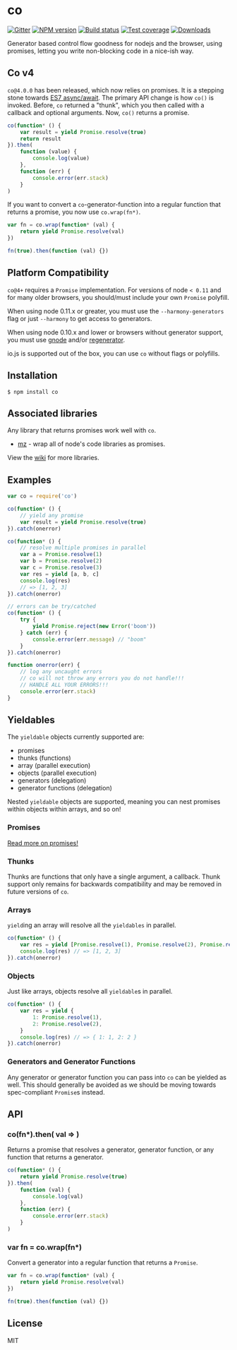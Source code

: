 # co

[![Gitter][gitter-image]][gitter-url]
[![NPM version][npm-image]][npm-url]
[![Build status][travis-image]][travis-url]
[![Test coverage][coveralls-image]][coveralls-url]
[![Downloads][downloads-image]][downloads-url]

Generator based control flow goodness for nodejs and the browser,
using promises, letting you write non-blocking code in a nice-ish way.

## Co v4

`co@4.0.0` has been released, which now relies on promises.
It is a stepping stone towards [ES7 async/await](https://github.com/lukehoban/ecmascript-asyncawait).
The primary API change is how `co()` is invoked.
Before, `co` returned a "thunk", which you then called with a callback and optional arguments.
Now, `co()` returns a promise.

```js
co(function* () {
	var result = yield Promise.resolve(true)
	return result
}).then(
	function (value) {
		console.log(value)
	},
	function (err) {
		console.error(err.stack)
	}
)
```

If you want to convert a `co`-generator-function into a regular function that returns a promise,
you now use `co.wrap(fn*)`.

```js
var fn = co.wrap(function* (val) {
	return yield Promise.resolve(val)
})

fn(true).then(function (val) {})
```

## Platform Compatibility

`co@4+` requires a `Promise` implementation.
For versions of node `< 0.11` and for many older browsers,
you should/must include your own `Promise` polyfill.

When using node 0.11.x or greater, you must use the `--harmony-generators`
flag or just `--harmony` to get access to generators.

When using node 0.10.x and lower or browsers without generator support,
you must use [gnode](https://github.com/TooTallNate/gnode) and/or [regenerator](http://facebook.github.io/regenerator/).

io.js is supported out of the box, you can use `co` without flags or polyfills.

## Installation

```
$ npm install co
```

## Associated libraries

Any library that returns promises work well with `co`.

- [mz](https://github.com/normalize/mz) - wrap all of node's code libraries as promises.

View the [wiki](https://github.com/visionmedia/co/wiki) for more libraries.

## Examples

```js
var co = require('co')

co(function* () {
	// yield any promise
	var result = yield Promise.resolve(true)
}).catch(onerror)

co(function* () {
	// resolve multiple promises in parallel
	var a = Promise.resolve(1)
	var b = Promise.resolve(2)
	var c = Promise.resolve(3)
	var res = yield [a, b, c]
	console.log(res)
	// => [1, 2, 3]
}).catch(onerror)

// errors can be try/catched
co(function* () {
	try {
		yield Promise.reject(new Error('boom'))
	} catch (err) {
		console.error(err.message) // "boom"
	}
}).catch(onerror)

function onerror(err) {
	// log any uncaught errors
	// co will not throw any errors you do not handle!!!
	// HANDLE ALL YOUR ERRORS!!!
	console.error(err.stack)
}
```

## Yieldables

The `yieldable` objects currently supported are:

- promises
- thunks (functions)
- array (parallel execution)
- objects (parallel execution)
- generators (delegation)
- generator functions (delegation)

Nested `yieldable` objects are supported, meaning you can nest
promises within objects within arrays, and so on!

### Promises

[Read more on promises!](https://developer.mozilla.org/en-US/docs/Web/JavaScript/Reference/Global_Objects/Promise)

### Thunks

Thunks are functions that only have a single argument, a callback.
Thunk support only remains for backwards compatibility and may
be removed in future versions of `co`.

### Arrays

`yield`ing an array will resolve all the `yieldables` in parallel.

```js
co(function* () {
	var res = yield [Promise.resolve(1), Promise.resolve(2), Promise.resolve(3)]
	console.log(res) // => [1, 2, 3]
}).catch(onerror)
```

### Objects

Just like arrays, objects resolve all `yieldable`s in parallel.

```js
co(function* () {
	var res = yield {
		1: Promise.resolve(1),
		2: Promise.resolve(2),
	}
	console.log(res) // => { 1: 1, 2: 2 }
}).catch(onerror)
```

### Generators and Generator Functions

Any generator or generator function you can pass into `co`
can be yielded as well. This should generally be avoided
as we should be moving towards spec-compliant `Promise`s instead.

## API

### co(fn\*).then( val => )

Returns a promise that resolves a generator, generator function,
or any function that returns a generator.

```js
co(function* () {
	return yield Promise.resolve(true)
}).then(
	function (val) {
		console.log(val)
	},
	function (err) {
		console.error(err.stack)
	}
)
```

### var fn = co.wrap(fn\*)

Convert a generator into a regular function that returns a `Promise`.

```js
var fn = co.wrap(function* (val) {
	return yield Promise.resolve(val)
})

fn(true).then(function (val) {})
```

## License

MIT

[npm-image]: https://img.shields.io/npm/v/co.svg?style=flat-square
[npm-url]: https://npmjs.org/package/co
[travis-image]: https://img.shields.io/travis/tj/co.svg?style=flat-square
[travis-url]: https://travis-ci.org/tj/co
[coveralls-image]: https://img.shields.io/coveralls/tj/co.svg?style=flat-square
[coveralls-url]: https://coveralls.io/r/tj/co
[downloads-image]: http://img.shields.io/npm/dm/co.svg?style=flat-square
[downloads-url]: https://npmjs.org/package/co
[gitter-image]: https://badges.gitter.im/Join%20Chat.svg
[gitter-url]: https://gitter.im/tj/co?utm_source=badge&utm_medium=badge&utm_campaign=pr-badge&utm_content=badge

